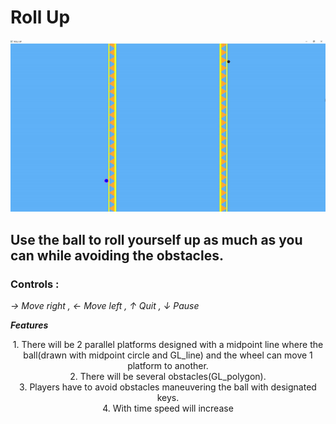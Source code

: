 # __Roll Up__
![Game Simulation](https://raw.githubusercontent.com/ShadmanSakibShuvo/_RollUp_/main/gif.gif?token=GHSAT0AAAAAACMAW6LNRTC3J3CJGT5WYGGEZMSWTWQ)
## Use the ball to roll yourself up as much as you can while avoiding the obstacles.
### Controls : 
_→ Move right , ← Move left , ↑ Quit , ↓ Pause_

___Features___
<div style="text-align:center;">
1. There will be 2 parallel platforms designed with a midpoint line where the ball(drawn with midpoint circle and GL_line) and the wheel can move 1 platform to another.<br>
2. There will be several obstacles(GL_polygon).<br>
3. Players have to avoid obstacles maneuvering the ball with designated keys.<br>
4. With time speed will increase
</div>
